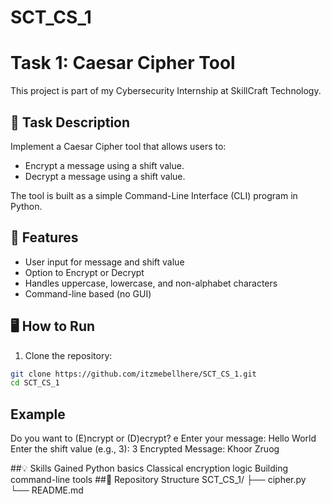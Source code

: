 # SCT_CS_1
# Task 1: Caesar Cipher Tool

This project is part of my Cybersecurity Internship at SkillCraft Technology.

## 📌 Task Description

Implement a Caesar Cipher tool that allows users to:
- Encrypt a message using a shift value.
- Decrypt a message using a shift value.

The tool is built as a simple Command-Line Interface (CLI) program in Python.

## 🔧 Features

- User input for message and shift value
- Option to Encrypt or Decrypt
- Handles uppercase, lowercase, and non-alphabet characters
- Command-line based (no GUI)

## 🖥️ How to Run

1. Clone the repository:
```bash
git clone https://github.com/itzmebellhere/SCT_CS_1.git
cd SCT_CS_1
```
## Example
Do you want to (E)ncrypt or (D)ecrypt? e
Enter your message: Hello World
Enter the shift value (e.g., 3): 3
Encrypted Message: Khoor Zruog

##💡 Skills Gained
Python basics
Classical encryption logic
Building command-line tools
##🔗 Repository Structure
SCT_CS_1/
├── cipher.py
└── README.md

